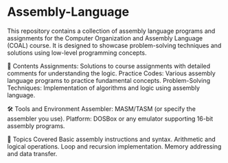 # Assembly-Language
This repository contains a collection of assembly language programs and assignments for the Computer Organization and Assembly Language (COAL) course. It is designed to showcase problem-solving techniques and solutions using low-level programming concepts.

📂 Contents
Assignments: Solutions to course assignments with detailed comments for understanding the logic.
Practice Codes: Various assembly language programs to practice fundamental concepts.
Problem-Solving Techniques: Implementation of algorithms and logic using assembly language.

🛠️ Tools and Environment
Assembler: MASM/TASM (or specify the assembler you use).
Platform: DOSBox or any emulator supporting 16-bit assembly programs.

🔗 Topics Covered
Basic assembly instructions and syntax.
Arithmetic and logical operations.
Loop and recursion implementation.
Memory addressing and data transfer.
